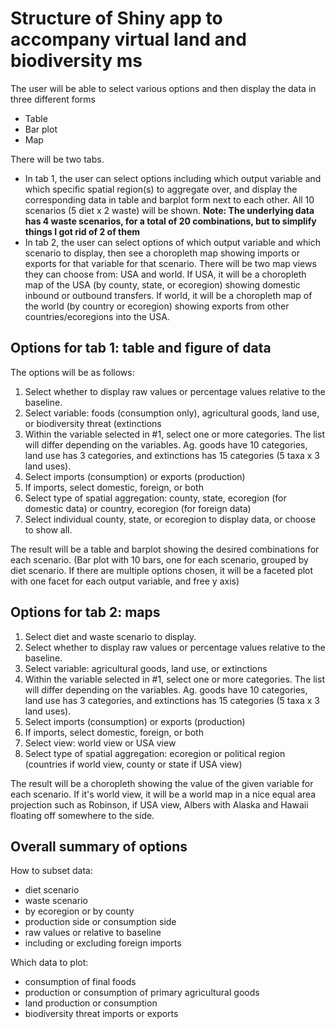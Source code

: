 # Structure of Shiny app to accompany virtual land and biodiversity ms

The user will be able to select various options and then display the data in three different forms

- Table
- Bar plot
- Map

There will be two tabs. 

- In tab 1, the user can select options including which output variable and which specific spatial region(s) to aggregate over, and display the corresponding data in table and barplot form next to each other. All 10 scenarios (5 diet x 2 waste) will be shown. **Note: The underlying data has 4 waste scenarios, for a total of 20 combinations, but to simplify things I got rid of 2 of them**
- In tab 2, the user can select options of which output variable and which scenario to display, then see a choropleth map showing imports or exports for that variable for that scenario. There will be two map views they can choose from: USA and world. If USA, it will be a choropleth map of the USA (by county, state, or ecoregion) showing domestic inbound or outbound transfers. If world, it will be a choropleth map of the world (by country or ecoregion) showing exports from other countries/ecoregions into the USA.

## Options for tab 1: table and figure of data

The options will be as follows:

1. Select whether to display raw values or percentage values relative to the baseline.
1. Select variable: foods (consumption only), agricultural goods, land use, or biodiversity threat (extinctions
2. Within the variable selected in #1, select one or more categories. The list will differ depending on the variables. Ag. goods have 10 categories, land use has 3 categories, and extinctions has 15 categories (5 taxa x 3 land uses).
3. Select imports (consumption) or exports (production) 
4. If imports, select domestic, foreign, or both
5. Select type of spatial aggregation: county, state, ecoregion (for domestic data) or country, ecoregion (for foreign data)
6. Select individual county, state, or ecoregion to display data, or choose to show all.

The result will be a table and barplot showing the desired combinations for each scenario. (Bar plot with 10 bars, one for each scenario, grouped by diet scenario. If there are multiple options chosen, it will be a faceted plot with one facet for each output variable, and free y axis)

## Options for tab 2: maps

1. Select diet and waste scenario to display. 
1. Select whether to display raw values or percentage values relative to the baseline.
1. Select variable: agricultural goods, land use, or extinctions
2. Within the variable selected in #1, select one or more categories. The list will differ depending on the variables. Ag. goods have 10 categories, land use has 3 categories, and extinctions has 15 categories (5 taxa x 3 land uses).
4. Select imports (consumption) or exports (production) 
5. If imports, select domestic, foreign, or both
2. Select view: world view or USA view
3. Select type of spatial aggregation: ecoregion or political region (countries if world view, county or state if USA view)

The result will be a choropleth showing the value of the given variable for each scenario. If it's world view, it will be a world map in a nice equal area projection such as Robinson, if USA view, Albers with Alaska and Hawaii floating off somewhere to the side.

## Overall summary of options

How to subset data:

- diet scenario
- waste scenario
- by ecoregion or by county
- production side or consumption side
- raw values or relative to baseline
- including or excluding foreign imports

Which data to plot:

- consumption of final foods
- production or consumption of primary agricultural goods
- land production or consumption
- biodiversity threat imports or exports